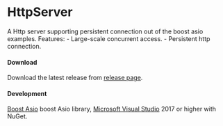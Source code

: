 HttpServer
=======================
A Http server supporting persistent connection out of the boost asio examples.
Features:
    - Large-scale concurrent access.
    - Persistent http connection.

#### Download
Download the latest release from [release page].

#### Development
[Boost Asio] boost Asio library, [Microsoft Visual Studio] 2017 or higher with NuGet.


[GPLv3]: https://www.gnu.org/licenses/gpl-3.0.en.html
[release page]: https://github.com/runforu/HttpServer/releases
[Boost Asio]: https://www.boost.org/doc/libs/1_68_0/doc/html/boost_asio.html
[Microsoft Visual Studio]: https://visualstudio.microsoft.com/downloads/
